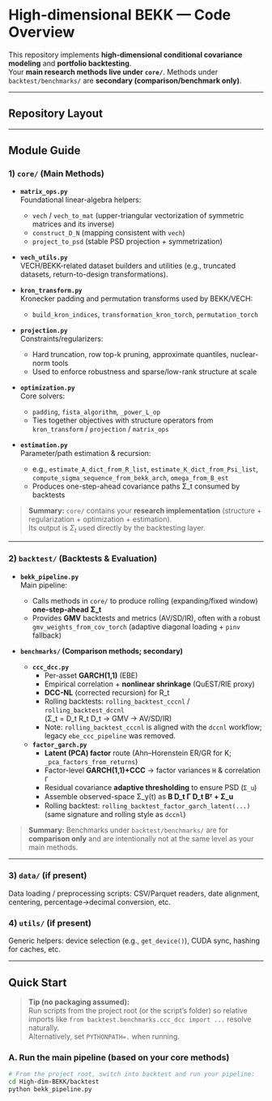 # High-dimensional BEKK — Code Overview

This repository implements **high-dimensional conditional covariance modeling** and **portfolio backtesting**.  
Your **main research methods live under `core/`**. Methods under `backtest/benchmarks/` are **secondary (comparison/benchmark only)**.

---

## Repository Layout

---

## Module Guide

### 1) `core/` (Main Methods)

- **`matrix_ops.py`**  
  Foundational linear-algebra helpers:  
  - `vech` / `vech_to_mat` (upper-triangular vectorization of symmetric matrices and its inverse)  
  - `construct_D_N` (mapping consistent with `vech`)  
  - `project_to_psd` (stable PSD projection + symmetrization)

- **`vech_utils.py`**  
  VECH/BEKK-related dataset builders and utilities (e.g., truncated datasets, return-to-design transformations).

- **`kron_transform.py`**  
  Kronecker padding and permutation transforms used by BEKK/VECH:  
  - `build_kron_indices`, `transformation_kron_torch`, `permutation_torch`

- **`projection.py`**  
  Constraints/regularizers:  
  - Hard truncation, row top-k pruning, approximate quantiles, nuclear-norm tools  
  - Used to enforce robustness and sparse/low-rank structure at scale

- **`optimization.py`**  
  Core solvers:  
  - `padding`, `fista_algorithm`, `_power_L_op`  
  - Ties together objectives with structure operators from `kron_transform` / `projection` / `matrix_ops`

- **`estimation.py`**  
  Parameter/path estimation & recursion:  
  - e.g., `estimate_A_dict_from_R_list`, `estimate_K_dict_from_Psi_list`,  
    `compute_sigma_sequence_from_bekk_arch`, `omega_from_B_est`  
  - Produces one-step-ahead covariance paths Σ_t consumed by backtests

> **Summary:** `core/` contains your **research implementation** (structure + regularization + optimization + estimation).  
> Its output is $\Sigma_t$ used directly by the backtesting layer.

---

### 2) `backtest/` (Backtests & Evaluation)

- **`bekk_pipeline.py`**  
  Main pipeline:  
  - Calls methods in `core/` to produce rolling (expanding/fixed window) **one-step-ahead Σ_t**  
  - Provides **GMV** backtests and metrics (AV/SD/IR), often with a robust
    `gmv_weights_from_cov_torch` (adaptive diagonal loading + `pinv` fallback)

- **`benchmarks/` (Comparison methods; **secondary**)**
  - **`ccc_dcc.py`**  
    - Per-asset **GARCH(1,1)** (EBE)  
    - Empirical correlation + **nonlinear shrinkage** (QuEST/RIE proxy)  
    - **DCC-NL** (corrected recursion) for R_t  
    - Rolling backtests: `rolling_backtest_cccnl` / `rolling_backtest_dccnl`  
      (Σ_t = D_t R_t D_t → GMV → AV/SD/IR)  
    - Note: `rolling_backtest_cccnl` is aligned with the `dccnl` workflow; legacy `ebe_ccc_pipeline` was removed.
  - **`factor_garch.py`**  
    - **Latent (PCA) factor** route (Ahn–Horenstein ER/GR for K; `_pca_factors_from_returns`)  
    - Factor-level **GARCH(1,1)+CCC** → factor variances `H` & correlation `Γ`  
    - Residual covariance **adaptive thresholding** to ensure PSD (`Σ_u`)  
    - Assemble observed-space Σ_y(t) as **B D_t Γ D_t Bᵀ + Σ_u**  
    - Rolling backtest: `rolling_backtest_factor_garch_latent(...)`  
      (same signature and rolling style as `dccnl`)

> **Summary:** Benchmarks under `backtest/benchmarks/` are for **comparison only** and are intentionally not at the same level as your main methods.

---

### 3) `data/` (if present)
Data loading / preprocessing scripts: CSV/Parquet readers, date alignment, centering, percentage→decimal conversion, etc.

### 4) `utils/` (if present)
Generic helpers: device selection (e.g., `get_device()`), CUDA sync, hashing for caches, etc.

---

## Quick Start

> **Tip (no packaging assumed):**  
> Run scripts from the project root (or the script’s folder) so relative imports like `from backtest.benchmarks.ccc_dcc import ...` resolve naturally.  
> Alternatively, set `PYTHONPATH=.` when running.

### A. Run the main pipeline (based on your core methods)
```bash
# From the project root, switch into backtest and run your pipeline:
cd High-dim-BEKK/backtest
python bekk_pipeline.py
